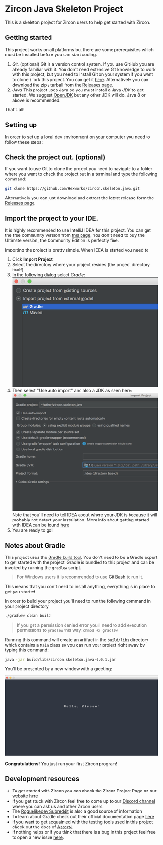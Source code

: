 # Zircon Java Skeleton Project

This is a skeleton project for Zircon users to help get started with Zircon.

## Getting started

This project works on all platforms but there are some prerequisites which must be installed
before you can start coding.

1. *Git.* (optional)
    Git is a version control system. If you use GitHub you are already familiar with it.
    You don't need extensive Git knowledge to work with this project, but you need to install Git
    on your system if you want to clone / fork this project. You can get it [here](https://git-scm.com/).
    Alternatively you can download the zip / tarball from the [Releases page](https://github.com/Hexworks/zircon.skeleton.java/releases).
2. *Java*
    This project uses Java so you must install a Java *JDK* to get started. We suggest [OpenJDK](https://openjdk.java.net/install/)
    but any other JDK will do. Java 8 or above is recommended.

That's all!

## Setting up

In order to set up a local dev environment on your computer you need to follow these steps:

## Check the project out. (optional)

If you want to use Git to clone the project you need to navigate to a folder where you want
to check the project out in a terminal and type the following command:
```bash
git clone https://github.com/Hexworks/zircon.skeleton.java.git
```
Alternatively you can just download and extract the latest release form the [Releases page](https://github.com/Hexworks/zircon.skeleton.java/releases).

## Import the project to your IDE.

It is highly recommended to use IntelliJ IDEA for this project. You can get the free community
version from [this page](https://www.jetbrains.com/idea/download/#section=mac). You don't need
to buy the Ultimate version, the Community Edition is perfectly fine.

Importing the project is pretty simple. When IDEA is started you need to

1. Click **Import Project**
2. Select the directory where your project resides (the project directory itself)
3. In the following dialog select *Gradle*:
   ![import](img/import.png)
4. Then select "Use auto import" and also a JDK as seen here:
   ![settings](img/settings.png)
   Note that you'll need to tell IDEA about where your JDK is because it will probably
   not detect your installation. More info about getting started with IDEA can be found
   [here](https://www.jetbrains.com/help/idea/install-and-set-up-product.html)
5. You are ready to go!

## Notes about Gradle

This project uses the [Gradle build tool](https://docs.gradle.org/current/userguide/userguide.html).
You don't need to be a Gradle expert to get started with the project. Gradle is bundled to
this project and can be invoked by running the `gradlew` script.

> For Windows users it is recommended to use [Git Bash](https://git-scm.com/downloads) to run it.

This means that you don't need to install anything, everything is in place to get you started.

In order to build your project you'll need to run the following command in your project directory:

```bash
./gradlew clean build
```

> If you get a permission denied error you'll need to add execution permissions to `gradlew`
> this way: `chmod +x gradlew`

Running this command will create an artifact in the `build/libs` directory which contains a `Main`
class so you can run your project right away by typing this command:

```bash
java -jar build/libs/zircon.skeleton.java-0.0.1.jar
```

You'll be presented by a new window with a greeting:

![Greeting](img/hello.png)

**Congratulations!** You just run your first Zircon program!

## Development resources

- To get started with Zircon you can check the Zircon Project Page on our website [here](https://hexworks.org/projects/zircon/)
- If you get stuck with Zircon feel free to come up to our [Discord channel](https://discordapp.com/invite/PE3qFmF)
  where you can ask us and other Zircon users
- The [Roguelikedev Subreddit](https://www.reddit.com/r/roguelikedev/) is also a good source of
  information
- To learn about Gradle check out their official documentation page [here](https://docs.gradle.org/current/userguide/userguide.html)
- If you want to get acquainted with the testing tools used in this project check out the
  docs of [AssertJ](http://joel-costigliola.github.io/assertj/)
- If nothing helps or if you think that there is a bug in this project feel free to open
  a new issue [here](https://github.com/Hexworks/zircon.skeleton.java/issues/new).
